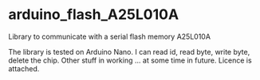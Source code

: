 # arduino_flash_A25L010A
Library to communicate with a serial flash memory A25L010A

The library is tested on Arduino Nano. I can read id, read byte, write byte, delete the chip. Other stuff in working ... at some time in future.
Licence is attached.